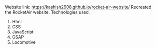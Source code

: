 Website link:  https://kashish2908.github.io/rocket-air-website/
Recreated the RocketAir website.
Technologies used:
1. Html
2. CSS
3. JavaScript
4. GSAP
5. Locomotive
